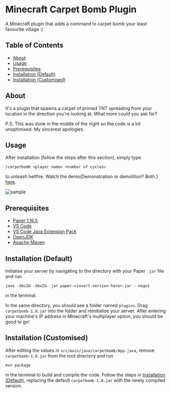 # Minecraft Carpet Bomb Plugin

A Minecraft plugin that adds a command to carpet bomb your least favourite village :)

## Table of Contents

- [About](#about)
- [Usage](#usage)
- [Prerequisites](#prereqs)
- [Installation (Default)](#default)
- [Installation (Customised)](#custom)

## About <a name = "about"></a>

It's a plugin that spawns a carpet of primed TNT spreading from your location in the direction you're looking at. What more could you ask for?

P.S. This was done in the middle of the night so the code is a bit unoptimised. My sincerest apologies.

## Usage <a name = "usage"></a>

After installation (follow the steps after this section), simply type

```/carpetbomb <player name> <number of cycles>```

to unleash hellfire. Watch the demo(Demonstration or demolition? Both.) [here](https://vimeo.com/553449450).

![sample](https://user-images.githubusercontent.com/49803282/119185190-0f11db80-baa9-11eb-812b-5e4c59a45924.png)

## Prerequisites <a name = "prereqs"></a>

- [Paper 1.16.5](https://papermc.io/api/v2/projects/paper/versions/1.16.5/builds/711/downloads/paper-1.16.5-711.jar)
- [VS Code](https://code.visualstudio.com/downloads)
- [VS Code Java Extension Pack](https://code.visualstudio.com/docs/java/java-project)
- [OpenJDK](https://openjdk.java.net/install/)
- [Apache Maven](https://maven.apache.org/download.cgi)

## Installation (Default) <a name = "default"></a>

Initialise your server by navigating to the directory with your Paper `.jar` file and run

```java -Xms2G -Xmx2G -jar paper-<insert-version-here>.jar --nogui```

in the terminal.

In the same directory, you should see a folder named `plugins`. Drag `carpetbomb-1.0.jar` into the folder and reinitialise your server. After entering your machine's IP address in Minecraft's multiplayer option, you should be good to go!

## Installation (Customised) <a name = "custom"></a>

After editing the values in `src/main/java/carpetbomb/App.java`, remove `carpetbomb-1.0.jar` from the root directory and run

```mvn package```

in the terminal to build and compile the code. Follow the steps in [Installation (Default)](#default), replacing the default `carpetbomb-1.0.jar` with the newly compiled version.
  
